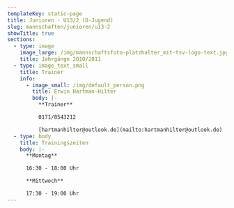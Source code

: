 ```yaml
---
templateKey: static-page
title: Junioren - U13/2 (D-Jugend)
slug: mannschaften/junioren/u13-2
showTitle: true
sections:
  - type: image
    image_large: /img/mannschaftsfoto-platzhalter_mit-tsv-logo-text.jpg
    title: Jahrgänge 2010/2011
  - type: image_text_small
    title: Trainer
    info:
      - image_small: /img/default_person.png
        title: Erwin Hartman-Hilter
        body: |-
          **Trainer**

          0171/8543212

          [hartmanhilter@outlook.de](mailto:hartmanhilter@outlook.de)
  - type: body
    title: Trainingszeiten
    body: |-
      **Montag**

      16:30 - 18:00 Uhr

      **Mittwoch**

      17:30 - 19:00 Uhr
---
```

